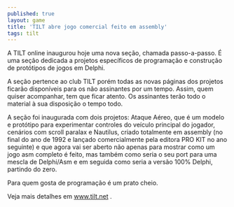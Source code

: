 ```yaml
---
published: true
layout: game
title: 'TILT abre jogo comercial feito em assembly'
tags: tilt
---
```

A TILT online inaugurou hoje uma nova seção, chamada passo-a-passo. É uma seção dedicada a projetos específicos de programação e construção de protótipos de jogos em Delphi.

A seção pertence ao club TILT porém todas as novas páginas dos projetos ficarão disponíveis para os não assinantes por um tempo. Assim, quem quiser acompanhar, tem que ficar atento. Os assinantes terão todo o
material à sua disposição o tempo todo.

A seção foi inaugurada com dois projetos: Ataque Aéreo, que é um modelo e protótipo para experimentar controles do veículo principal do jogador, cenários com scroll paralax e Nautilus, criado totalmente em assembly (no final do ano de 1992 e lançado comercialmente pela editora PRO KIT no ano seguinte) e que agora vai ser aberto não apenas para mostrar como um jogo asm completo é feito, mas também como seria o seu port para uma mescla de Delphi/Asm e em seguida como seria a versão 100% Delphi, partindo do zero.

Para quem gosta de programação é um prato cheio.

Veja mais detalhes em <a href="http://www.tilt.net" target="_blank">www.tilt.net</a>
 .